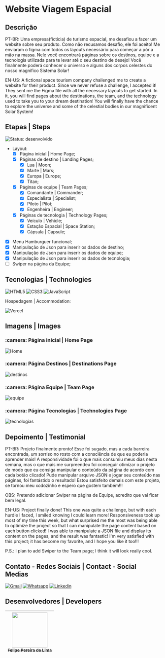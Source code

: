 # Website Viagem Espacial

## Descrição

PT-BR: Uma empresa(fictícia) de turismo espacial, me desafiou a fazer um website sobre seu produto. Como não recusamos desafio, ele foi aceito! Me enviaram o figma com todos os layouts necessário para começar a pôr a mão na massa. Nele você encontrará páginas sobre os destinos, equipe e a tecnologia utilizada para te levar até o seu destino de desejo! Você finalmente poderá conhecer o universo e alguns dos corpos celestes do nosso magnífico Sistema Solar!

EN-US: A fictional space tourism company challenged me to create a website for their product. Since we never refuse a challenge, I accepted it! They sent me the Figma file with all the necessary layouts to get started. In it, you will find pages about the destinations, the team, and the technology used to take you to your dream destination! You will finally have the chance to explore the universe and some of the celestial bodies in our magnificent Solar System!

## Etapas | Steps

 ![Status: desenvolvido](https://img.shields.io/badge/STATUS-Desenvolvido-success)

 - Layout:
    - [x] Página inicial | Home Page;
    - [x] Páginas de destino | Landing Pages;
      - [x] Lua | Moon;
      - [x] Marte | Mars;
      - [x] Europa | Europe;
      - [x] Titan;
    - [x] Páginas de equipe | Team Pages;
      - [x] Comandante | Commander;
      - [x] Especialista | Specialist;
      - [x] Piloto | Pilot;
      - [x] Engenheira | Engineer;
    - [x] Páginas de tecnologia | Technology Pages;
      - [x] Veículo | Vehicle;
      - [x] Estação Espacial | Space Station;
      - [x] Cápsula | Capsule;
 - [x] Menu Hamburguer funcional;
 - [x] Manipulação de Json para inserir os dados de destino;
 - [x] Manipulação de Json para inserir os dados de equipe;
 - [x] Manipulação de Json para inserir os dados de tecnologia;
 - [ ] Swiper na página da Equipe;

## Tecnologias | Technologies

 ![HTML5](https://img.shields.io/badge/html5-%23E34F26.svg?style=for-the-badge&logo=html5&logoColor=white) ![CSS3](https://img.shields.io/badge/css3-%231572B6.svg?style=for-the-badge&logo=css3&logoColor=white) ![JavaScript](https://img.shields.io/badge/JavaScript-F7DF1E?style=for-the-badge&logo=javascript&logoColor=black) 

 Hospedagem | Accommodation:

 ![Vercel](https://img.shields.io/badge/vercel-%23000000.svg?style=for-the-badge&logo=vercel&logoColor=white)

## Imagens | Images

<h3> :camera: Página inicial | Home Page</h3>

 ![Home](https://user-images.githubusercontent.com/102830741/205418590-8fba6ff3-53ce-4615-b5d3-ce7209268e1c.png#vitrinedev)

<h3> :camera: Página Destinos | Destinations Page</h3>

 ![destinos](https://user-images.githubusercontent.com/102830741/205418603-91fbe66a-b9d4-4c12-8513-90f9c50d19ce.png)
 
<h3> :camera: Página Equipe | Team Page</h3>

 ![equipe](https://user-images.githubusercontent.com/102830741/205418636-11ad95a4-87c7-42a4-aa76-8199a59e13b9.png)

<h3> :camera: Página Tecnologias | Technologies Page</h3>

 ![tecnologias](https://user-images.githubusercontent.com/102830741/205418662-5492eb4a-4ab0-4d22-84cd-e3d27119ea05.png)

## Depoimento | Testimonial

PT-BR: Projeto finalmente pronto! Esse foi sugado, mas a cada barreira encontrada, um sorriso no rosto com a consciência de que eu poderia aprender mais! A responsividade foi o que mais consumiu meus dias nesta semana, mas o que mais me surpreendeu foi conseguir otimizar o projeto de modo que eu consiga manipular o conteúdo da página de acordo com cada botão clicado! Pude manipular arquivo JSON e jogar seu conteúdo nas páginas, foi fantástido o resultado! Estou satisfeito demais com este projeto, se tornou meu xodozinho e espero que gostem também!!! 

OBS: Pretendo adicionar Swiper na página de Equipe, acredito que vai ficar bem legal.

EN-US: Project finally done! This one was quite a challenge, but with each hurdle I faced, I smiled knowing I could learn more! Responsiveness took up most of my time this week, but what surprised me the most was being able to optimize the project so that I can manipulate the page content based on each button clicked! I was able to manipulate a JSON file and display its content on the pages, and the result was fantastic! I'm very satisfied with this project; it has become my favorite, and I hope you like it too!!!

P.S.: I plan to add Swiper to the Team page; I think it will look really cool.

## Contato - Redes Sociais | Contact - Social Medias 

<a href="mailto:felipe.lima0160@gmail.com">![Gmail](https://img.shields.io/badge/Gmail-D14836?style=for-the-badge&logo=gmail&logoColor=white)</a>  <a href="https://wa.me/5521979926096">![Whatsapp](https://img.shields.io/badge/WhatsApp-25D366?style=for-the-badge&logo=whatsapp&logoColor=white)</a>  <a href="https://www.linkedin.com/in/felipe-lima01/">![Linkedin](https://img.shields.io/badge/LinkedIn-0077B5?style=for-the-badge&logo=linkedin&logoColor=white)</a> 

## Desenvolvedores | Developers

 | [<img src="https://avatars.githubusercontent.com/u/102830741?s=400&u=eb0ed821d5deeaaac9a910f737ce38ddfda2f3a9&v=4" width=115><br><sub>Felipe Pereira de Lima</sub>](https://github.com/LipePLima) 
 | :---: |

